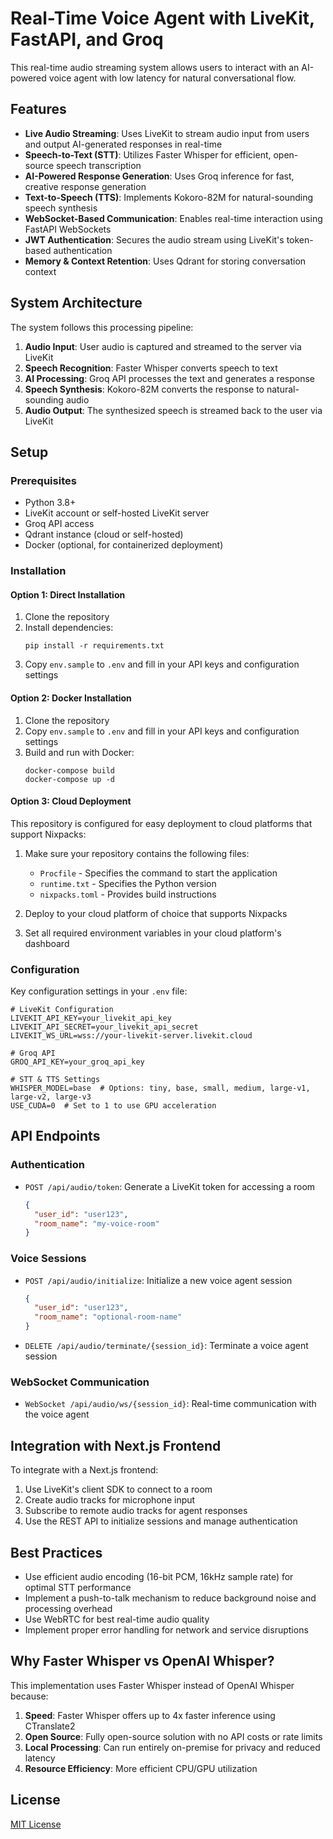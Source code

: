 # Real-Time Voice Agent with LiveKit, FastAPI, and Groq

This real-time audio streaming system allows users to interact with an AI-powered voice agent with low latency for natural conversational flow.

## Features

- **Live Audio Streaming**: Uses LiveKit to stream audio input from users and output AI-generated responses in real-time
- **Speech-to-Text (STT)**: Utilizes Faster Whisper for efficient, open-source speech transcription
- **AI-Powered Response Generation**: Uses Groq inference for fast, creative response generation
- **Text-to-Speech (TTS)**: Implements Kokoro-82M for natural-sounding speech synthesis
- **WebSocket-Based Communication**: Enables real-time interaction using FastAPI WebSockets
- **JWT Authentication**: Secures the audio stream using LiveKit's token-based authentication
- **Memory & Context Retention**: Uses Qdrant for storing conversation context

## System Architecture

The system follows this processing pipeline:

1. **Audio Input**: User audio is captured and streamed to the server via LiveKit
2. **Speech Recognition**: Faster Whisper converts speech to text
3. **AI Processing**: Groq API processes the text and generates a response
4. **Speech Synthesis**: Kokoro-82M converts the response to natural-sounding audio
5. **Audio Output**: The synthesized speech is streamed back to the user via LiveKit

## Setup

### Prerequisites

- Python 3.8+
- LiveKit account or self-hosted LiveKit server
- Groq API access
- Qdrant instance (cloud or self-hosted)
- Docker (optional, for containerized deployment)

### Installation

#### Option 1: Direct Installation

1. Clone the repository
2. Install dependencies:
   ```
   pip install -r requirements.txt
   ```
3. Copy `env.sample` to `.env` and fill in your API keys and configuration settings

#### Option 2: Docker Installation

1. Clone the repository
2. Copy `env.sample` to `.env` and fill in your API keys and configuration settings
3. Build and run with Docker:
   ```
   docker-compose build
   docker-compose up -d
   ```

#### Option 3: Cloud Deployment

This repository is configured for easy deployment to cloud platforms that support Nixpacks:

1. Make sure your repository contains the following files:

   - `Procfile` - Specifies the command to start the application
   - `runtime.txt` - Specifies the Python version
   - `nixpacks.toml` - Provides build instructions

2. Deploy to your cloud platform of choice that supports Nixpacks

3. Set all required environment variables in your cloud platform's dashboard

### Configuration

Key configuration settings in your `.env` file:

```
# LiveKit Configuration
LIVEKIT_API_KEY=your_livekit_api_key
LIVEKIT_API_SECRET=your_livekit_api_secret
LIVEKIT_WS_URL=wss://your-livekit-server.livekit.cloud

# Groq API
GROQ_API_KEY=your_groq_api_key

# STT & TTS Settings
WHISPER_MODEL=base  # Options: tiny, base, small, medium, large-v1, large-v2, large-v3
USE_CUDA=0  # Set to 1 to use GPU acceleration
```

## API Endpoints

### Authentication

- `POST /api/audio/token`: Generate a LiveKit token for accessing a room
  ```json
  {
    "user_id": "user123",
    "room_name": "my-voice-room"
  }
  ```

### Voice Sessions

- `POST /api/audio/initialize`: Initialize a new voice agent session

  ```json
  {
    "user_id": "user123",
    "room_name": "optional-room-name"
  }
  ```

- `DELETE /api/audio/terminate/{session_id}`: Terminate a voice agent session

### WebSocket Communication

- `WebSocket /api/audio/ws/{session_id}`: Real-time communication with the voice agent

## Integration with Next.js Frontend

To integrate with a Next.js frontend:

1. Use LiveKit's client SDK to connect to a room
2. Create audio tracks for microphone input
3. Subscribe to remote audio tracks for agent responses
4. Use the REST API to initialize sessions and manage authentication

## Best Practices

- Use efficient audio encoding (16-bit PCM, 16kHz sample rate) for optimal STT performance
- Implement a push-to-talk mechanism to reduce background noise and processing overhead
- Use WebRTC for best real-time audio quality
- Implement proper error handling for network and service disruptions

## Why Faster Whisper vs OpenAI Whisper?

This implementation uses Faster Whisper instead of OpenAI Whisper because:

1. **Speed**: Faster Whisper offers up to 4x faster inference using CTranslate2
2. **Open Source**: Fully open-source solution with no API costs or rate limits
3. **Local Processing**: Can run entirely on-premise for privacy and reduced latency
4. **Resource Efficiency**: More efficient CPU/GPU utilization

## License

[MIT License](LICENSE)
